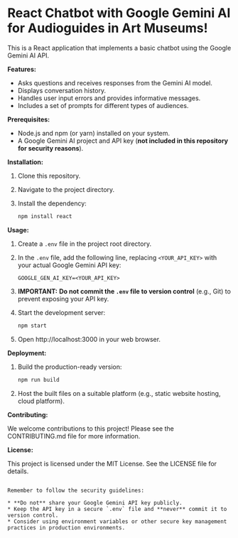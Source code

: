 # React Chatbot with Google Gemini AI for Audioguides in Art Museums! 

This is a React application that implements a basic chatbot using the Google Gemini AI API.

**Features:**

* Asks questions and receives responses from the Gemini AI model.
* Displays conversation history.
* Handles user input errors and provides informative messages.
* Includes a set of prompts for different types of audiences. 

**Prerequisites:**

* Node.js and npm (or yarn) installed on your system.
* A Google Gemini AI project and API key (**not included in this repository for security reasons**).

**Installation:**

1. Clone this repository.
2. Navigate to the project directory.
3. Install the dependency:

   ```bash
   npm install react
   ```

**Usage:**

1. Create a `.env` file in the project root directory.
2. In the `.env` file, add the following line, replacing `<YOUR_API_KEY>` with your actual Google Gemini API key:

   ```
   GOOGLE_GEN_AI_KEY=<YOUR_API_KEY>
   ```
3. **IMPORTANT:** **Do not commit the `.env` file to version control** (e.g., Git) to prevent exposing your API key.
4. Start the development server:

   ```bash
   npm start
   ```

5. Open http://localhost:3000 in your web browser.

**Deployment:**

1. Build the production-ready version:

   ```bash
   npm run build
   ```

2. Host the built files on a suitable platform (e.g., static website hosting, cloud platform).

**Contributing:**

We welcome contributions to this project! Please see the CONTRIBUTING.md file for more information.

**License:**

This project is licensed under the MIT License. See the LICENSE file for details.
```

Remember to follow the security guidelines:

* **Do not** share your Google Gemini API key publicly.
* Keep the API key in a secure `.env` file and **never** commit it to version control.
* Consider using environment variables or other secure key management practices in production environments.
